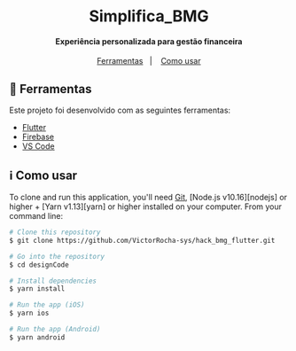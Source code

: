 <h1 align="center">
    Simplifica_BMG
</h1>

<h4 align="center">
  Experiência personalizada para gestão financeira
</h4>

<p align="center">
  
<p align="center">
  <a href="#rocket-technologies">Ferramentas</a>&nbsp;&nbsp;&nbsp;|&nbsp;&nbsp;&nbsp;
  <a href="#information_source-how-to-use">Como usar</a>
</p>

## :rocket: Ferramentas

Este projeto foi desenvolvido com as seguintes ferramentas:

-  [Flutter](https://flutter.dev/)
-  [Firebase](https://firebase.google.com/)
-  [VS Code](https://code.visualstudio.com/)

## :information_source: Como usar

To clone and run this application, you'll need [Git](https://git-scm.com), [Node.js v10.16][nodejs] or higher + [Yarn v1.13][yarn] or higher installed on your computer. From your command line:

```bash
# Clone this repository
$ git clone https://github.com/VictorRocha-sys/hack_bmg_flutter.git

# Go into the repository
$ cd designCode

# Install dependencies
$ yarn install

# Run the app (iOS)
$ yarn ios

# Run the app (Android)
$ yarn android
```

